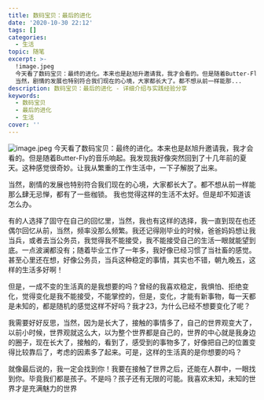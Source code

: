 ```yaml
---
title: 数码宝贝：最后的进化
date: '2020-10-30 22:12'
tags: []
categories:
  - 生活
topic: 随笔
excerpt: >-
  !image.jpeg
  今天看了数码宝贝：最终的进化。本来也是赵旭升邀请我，我才会看的。但是随着Butter-Fly的音乐响起。我发现我好像突然回到了十几年前的夏天。这种感觉很奇妙。让我从繁重的工作生活中，一下子解脱了出来。
  当然，剧情的发展也特别符合我们现在的心境，大家都长大了。都不想从前一样能那...
description: 数码宝贝：最后的进化 - 详细介绍与实践经验分享
keywords:
  - 数码宝贝
  - 最后的进化
  - 生活
cover: ''
---
```


![image.jpeg](1078019358.jpeg)
今天看了数码宝贝：最终的进化。本来也是赵旭升邀请我，我才会看的。但是随着Butter-Fly的音乐响起。我发现我好像突然回到了十几年前的夏天。这种感觉很奇妙。让我从繁重的工作生活中，一下子解脱了出来。

当然，剧情的发展也特别符合我们现在的心境，大家都长大了。都不想从前一样能那么肆无忌惮，都有了一些枷锁。
我也觉得这样的生活不太好。但是却不知道该怎么办。

有的人选择了固守在自己的回忆里，当然，我也有这样的选择，我一直到现在也还偶尔回忆从前，当然，频率没那么频繁。我还记得刚毕业的时候，爸爸妈妈想让我当兵，或者去当公务员，我觉得我不能接受，我不能接受自己的生活一眼就能望到底。一点波澜都没有；随着毕业工作了一年多，我好像已经习惯了当社畜的感觉。甚至心里还在想，好像公务员，当兵这种稳定的事情，其实也不错，朝九晚五，这样的生活多好啊！

但是，一成不变的生活真的是我想要的吗？曾经的我喜欢稳定，我惧怕、拒绝变化，觉得变化是我不能接受，不能掌控的，但是，变化，才能有新事物，每一天都是未知的，都是随机的感觉这样不好吗？我才23，为什么已经不想要变化了呢？

我需要好好反思，当然，因为是长大了，接触的事情多了，自己的世界观变大了，以前小时候，世界观就这么大，以为整个世界都是自己的，世界的中心就是我身边的圈子，现在长大了，接触的，看到了，感受到的事物多了，好像把自己的位置变得比较靠后了，考虑的因素多了起来。可是，这样的生活真的是你想要的吗？

就像最后说的，我一定会找到你！我要在接触了世界之后，还能在人群中，一眼找到你。毕竟我们都是孩子。不是吗？孩子还有无限的可能。我喜欢未知，未知的世界才是充满魅力的世界
